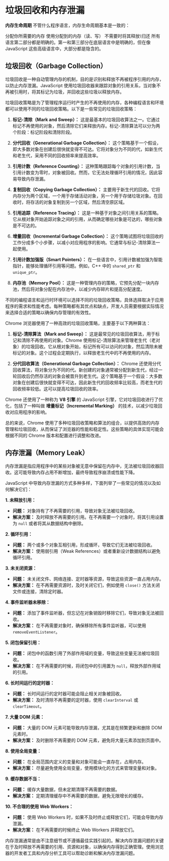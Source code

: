 # 垃圾回收和内存泄漏

**内存生命周期**
不管什么程序语言，内存生命周期基本是一致的：

分配你所需要的内存
使用分配到的内存（读、写）
不需要时将其释放\归还
所有语言第二部分都是明确的。第一和第三部分在底层语言中是明确的，但在像 JavaScript 这些高级语言中，大部分都是隐含的。

## 垃圾回收（Garbage Collection）

垃圾回收是一种自动管理内存的机制，目的是识别和释放不再被程序引用的内存，以防止内存泄漏。JavaScript 使用垃圾回收器来跟踪对象的引用关系，当对象不再被引用时，将其标记为垃圾，并回收这些垃圾以释放内存。

垃圾回收策略是为了管理程序运行时产生的不再使用的内存，各种编程语言和环境都可以使用不同的垃圾回收策略。以下是一些常见的垃圾回收策略：

1. **标记-清除（Mark and Sweep）：** 这是最基本的垃圾回收算法之一。它通过标记不再使用的对象，然后清除它们来释放内存。标记-清除算法可以分为两个阶段：标记阶段和清除阶段。

2. **分代回收（Generational Garbage Collection）：** 这个策略基于一个假设，即大多数对象在创建后很快就变得不可达。它将对象分为不同的代，如新生代和老生代，采用不同的回收频率来提高效率。

3. **引用计数（Reference Counting）：** 这种策略跟踪每个对象的引用计数，当引用计数变为零时，对象被回收。然而，它无法处理循环引用的情况，因此容易导致内存泄漏。

4. **复制回收（Copying Garbage Collection）：** 主要用于新生代的回收。它将内存分为两个区域，一个用于存储活动对象，另一个用于存储垃圾对象。在回收时，将存活的对象复制到另一个区域，然后清空原区域。

5. **引用追踪（Reference Tracing）：** 这是一种基于对象之间引用关系的策略。它从根对象开始追踪对象之间的引用，从而确定哪些对象是可达的，哪些对象是不可达的。

6. **增量回收（Incremental Garbage Collection）：** 这个策略试图将垃圾回收的工作分成多个小步骤，以减小对应用程序的影响。它通常与标记-清除算法一起使用。

7. **引用计数加强版（Smart Pointers）：** 在一些语言中，引用计数被加强为智能指针，能够处理循环引用等问题。例如，C++ 中的 `shared_ptr` 和 `unique_ptr`。

8. **内存池（Memory Pool）：** 这是一种管理内存的策略，它预先分配一块内存池，然后将对象分配在内存池中，以减少内存碎片和提高分配速度。

不同的编程语言和运行时环境可以选择不同的垃圾回收策略，具体选择取决于应用程序的需求和性能考虑。每种策略都有其优点和缺点，开发人员需要根据实际情况来选择合适的策略以确保内存管理的有效性。

Chrome 浏览器使用了一种高效的垃圾回收策略，主要基于以下两种算法：

1. **标记-清除算法（Mark and Sweep）：** 这是最常见的垃圾回收算法，用于标记和清除不再使用的对象。Chrome 使用标记-清除算法来管理老生代（老对象）的垃圾回收。它从根对象开始，标记所有可以访问的对象，然后清除未被标记的对象。这个过程会定期执行，以释放老生代中的不再使用的内存。

2. **分代回收算法（Generational Garbage Collection）：** Chrome 还使用分代回收算法，将对象分为不同的代。新创建的对象通常被分配到新生代，经过一轮回收后仍然存活的对象会被晋升到老生代。这个策略基于一个假设：大多数对象在创建后很快就变得不可达，因此新生代的回收频率比较高，而老生代的回收频率较低。这可以提高垃圾回收的效率。

Chrome 还使用了一种称为 **V8 引擎** 的 JavaScript 引擎，它对垃圾回收进行了优化，包括了一种叫做 **增量标记（Incremental Marking）** 的技术，以减少垃圾回收对应用程序的影响。

总的来说，Chrome 使用了多种垃圾回收策略和算法的组合，以提供高效的内存管理和垃圾回收，从而保证了浏览器的性能和稳定性。这些策略的具体实现可能会根据不同的 Chrome 版本和配置进行调整和改进。

## 内存泄漏（Memory Leak）

内存泄漏是指应用程序中的某些对象被无意中保留在内存中，无法被垃圾回收器回收。这可能导致内存占用不断增加，最终导致程序崩溃或性能下降。

JavaScript 中导致内存泄漏的方式多种多样，下面列举了一些常见的情况以及如何解决它们：

**1. 未释放引用：**

- **问题：** 对象持有了不再需要的引用，导致对象无法被垃圾回收。
- **解决方案：** 及时释放不再需要的引用。在不再需要一个对象时，将其引用设置为 `null` 或者将其从数据结构中删除。

**2. 循环引用：**

- **问题：** 两个或多个对象互相引用，形成循环，导致它们无法被垃圾回收。
- **解决方案：** 使用弱引用（Weak References）或者重新设计数据结构以避免循环引用。

**3. 未关闭资源：**

- **问题：** 未关闭文件、网络连接、定时器等资源，导致这些资源一直占用内存。
- **解决方案：** 在不再需要资源时，及时关闭它们，例如使用 `close()` 方法关闭文件或连接，清除定时器。

**4. 事件监听器未移除：**

- **问题：** 添加了事件监听器，但忘记在对象销毁时移除它们，导致对象无法被回收。
- **解决方案：** 在不再需要对象时，确保移除所有事件监听器，可以使用 `removeEventListener`。

**5. 闭包保留引用：**

- **问题：** 闭包中的函数引用了外部作用域的变量，导致这些变量无法被垃圾回收。
- **解决方案：** 在不再需要的时候，将闭包中的引用置为 `null`，释放外部作用域的引用。

**6. 长时间运行的定时器：**

- **问题：** 长时间运行的定时器可能会阻止相关对象被回收。
- **解决方案：** 及时清除不再需要的定时器，使用 `clearInterval` 或 `clearTimeout`。

**7. 大量 DOM 元素：**

- **问题：** 大量的 DOM 元素可能导致内存泄漏，尤其是在频繁更新和删除 DOM 元素时。
- **解决方案：** 及时删除不再需要的 DOM 元素，避免将大量元素添加到页面中。

**8. 使用全局变量：**

- **问题：** 在全局范围内定义的变量和对象可能会一直存在，占用内存。
- **解决方案：** 尽量避免使用全局变量，使用模块化的方式来管理变量和对象。

**9. 缓存数据不当：**

- **问题：** 缓存大量数据，但未定期清理不再需要的数据。
- **解决方案：** 定期清理缓存中不再需要的数据，避免无限增长的缓存。

**10. 不合理的使用 Web Workers：**

- **问题：** 使用 Web Workers 时，如果不及时终止或释放它们，可能会导致内存泄漏。
- **解决方案：** 在不再需要的时候终止 Web Workers 并释放它们。

内存泄漏通常是由不注意细节或不遵循最佳实践引起的。解决内存泄漏问题的关键在于及时释放不再需要的引用、资源和对象，以确保内存得到正确管理。使用浏览器的开发者工具和内存分析工具可以帮助诊断和解决内存泄漏问题。
